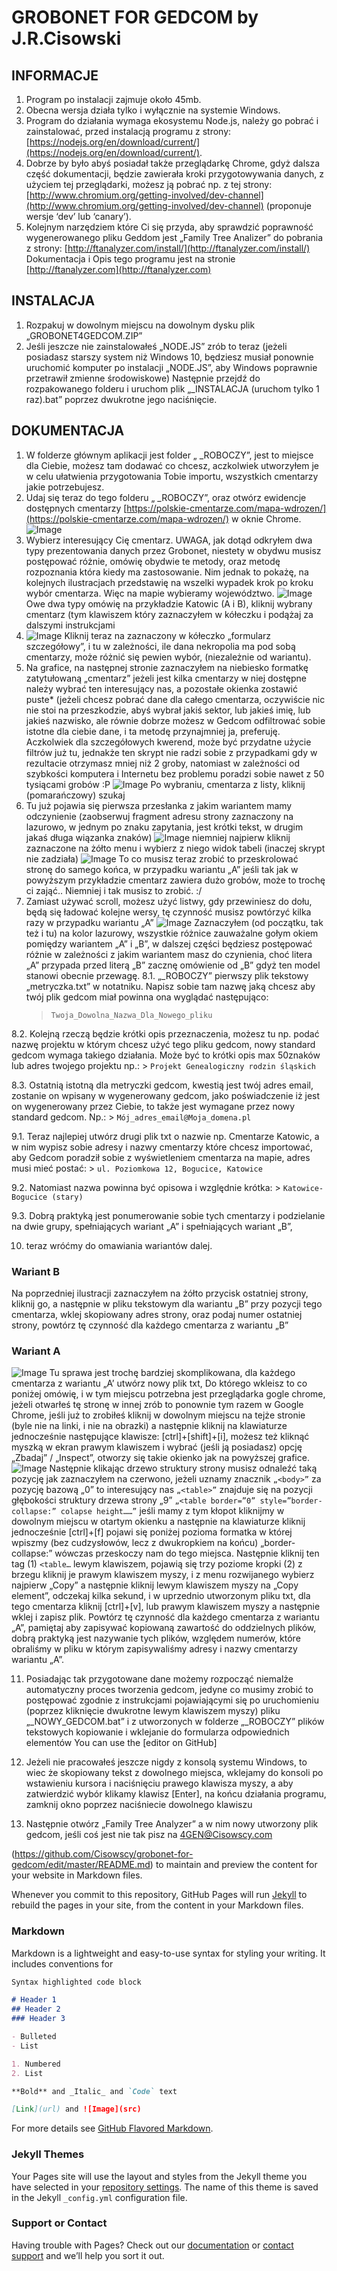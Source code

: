 # GROBONET FOR GEDCOM by J.R.Cisowski


## INFORMACJE

1. Program po instalacji zajmuje około 45mb.
2. Obecna wersja działa tylko i wyłącznie na systemie Windows.
3. Program do działania wymaga ekosystemu Node.js, należy go pobrać i zainstalować, przed instalacją programu z strony: [https://nodejs.org/en/download/current/](https://nodejs.org/en/download/current/).
4. Dobrze by było abyś posiadał także przeglądarkę Chrome, gdyż dalsza część dokumentacji, będzie zawierała kroki przygotowywania danych, z użyciem tej przeglądarki, możesz ją pobrać np. z tej strony: [http://www.chromium.org/getting-involved/dev-channel](http://www.chromium.org/getting-involved/dev-channel) (proponuje wersje ‘dev’ lub ‘canary’).
5. Kolejnym narzędziem które Ci się przyda, aby sprawdzić poprawność wygenerowanego pliku Geddom jest „Family Tree Analizer” do pobrania z strony: [http://ftanalyzer.com/install/](http://ftanalyzer.com/install/) Dokumentacja i Opis tego programu jest na stronie [http://ftanalyzer.com](http://ftanalyzer.com)

## INSTALACJA

1. Rozpakuj w dowolnym miejscu na dowolnym dysku plik „GROBONET4GEDCOM.ZIP”
2. Jeśli jeszcze nie zainstalowałeś „NODE.JS” zrób to teraz (jeżeli posiadasz starszy system niż Windows 10, będziesz musiał ponownie uruchomić komputer po instalacji „NODE.JS”, aby Windows poprawnie przetrawił zmienne środowiskowe) Następnie przejdź do rozpakowanego folderu i uruchom plik „_INSTALACJA (uruchom tylko 1 raz).bat” poprzez dwukrotne jego naciśnięcie.

## DOKUMENTACJA

1. W folderze głównym aplikacji jest folder „ _ROBOCZY”, jest to miejsce dla Ciebie, możesz tam dodawać co chcesz, aczkolwiek utworzyłem je w celu ułatwienia przygotowania Tobie importu, wszystkich cmentarzy jakie potrzebujesz.
2. Udaj się teraz do tego folderu „ _ROBOCZY”, oraz otwórz ewidencje dostępnych cmentarzy [https://polskie-cmentarze.com/mapa-wdrozen/](https://polskie-cmentarze.com/mapa-wdrozen/) w oknie Chrome. 
![Image](img/A.png)
3. Wybierz interesujący Cię cmentarz. UWAGA, jak dotąd odkryłem dwa typy prezentowania danych przez Grobonet, niestety w obydwu musisz postępować różnie, omówię obydwie te metody, oraz metodę rozpoznania która kiedy ma zastosowanie. Nim jednak to pokażę, na kolejnych ilustracjach przedstawię na wszelki wypadek krok po kroku wybór cmentarza. Więc na mapie wybieramy województwo. 
![Image](img/B.png)
Owe dwa typy omówię na przykładzie Katowic (A i B), kliknij wybrany cmentarz (tym klawiszem który zaznaczyłem w kółeczku i podążaj za dalszymi instrukcjami
4. ![Image](img/C.png) 
   Kliknij teraz na zaznaczony w kółeczko „formularz szczegółowy”, i tu w zależności, ile dana nekropolia ma pod sobą cmentarzy, może różnić się pewien wybór, (niezależnie od wariantu). 
5. Na grafice, na następnej stronie zaznaczyłem na niebiesko formatkę zatytułowaną „cmentarz” jeżeli jest kilka cmentarzy w niej dostępne należy wybrać ten interesujący nas, a pozostałe okienka zostawić puste* (jeżeli chcesz pobrać dane dla całego cmentarza, oczywiście nic nie stoi na przeszkodzie, abyś wybrał jakiś sektor, lub jakieś imię, lub jakieś nazwisko, ale równie dobrze możesz w Gedcom odfiltrować sobie istotne dla ciebie dane, i ta metodę przynajmniej ja, preferuję. Aczkolwiek dla szczegółowych kwerend, może być przydatne użycie filtrów już tu, jednakże ten skrypt nie radzi sobie z przypadkami gdy w rezultacie otrzymasz mniej niż 2 groby, natomiast w zależności od szybkości komputera i Internetu bez problemu poradzi sobie  nawet z 50 tysiącami grobów :P 
   ![Image](img/D.png) 
   Po wybraniu, cmentarza z listy, kliknij (pomarańczowy) szukaj
6. Tu już pojawia się pierwsza przesłanka z jakim wariantem mamy odczynienie (zaobserwuj fragment adresu strony zaznaczony na lazurowo, w jednym po znaku zapytania, jest krótki tekst, w drugim jakaś długa wiązanka znaków) 
   ![Image](img/E.png) 
   niemniej najpierw kliknij zaznaczone na żółto menu i wybierz z niego widok tabeli (inaczej skrypt nie zadziała)
   ![Image](img/F.png) 
   To co musisz teraz zrobić to przeskrolować stronę do samego końca, w przypadku wariantu „A” jeśli tak jak w powyższym przykładzie cmentarz zawiera dużo grobów, może to trochę ci zająć.. Niemniej i tak musisz to zrobić. :/
7. Zamiast używać scroll, możesz użyć listwy, gdy przewiniesz do dołu, będą się ładować kolejne wersy, tę czynność musisz powtórzyć kilka razy w przypadku wariantu „A”
   ![Image](img/G.png) 
   Zaznaczyłem (od początku, tak też i tu) na kolor lazurowy, wszystkie różnice zauważalne gołym okiem pomiędzy wariantem „A” i „B”, w dalszej części będziesz postępować różnie w zależności z jakim wariantem masz do czynienia, choć litera „A” przypada przed literą „B” zacznę omówienie od „B” gdyż ten model stanowi obecnie przewagę.
8.1. „_ROBOCZY” pierwszy plik tekstowy „metryczka.txt” w notatniku. Napisz sobie tam nazwę jaką chcesz aby twój plik gedcom miał powinna ona wyglądać następująco: 
    >  `Twoja_Dowolna_Nazwa_Dla_Nowego_pliku`

8.2. Kolejną rzeczą będzie krótki opis przeznaczenia, możesz tu np. podać nazwę projektu w którym chcesz użyć tego pliku gedcom, nowy standard gedcom wymaga takiego działania. Może być to krótki opis max 50znaków lub adres twojego projektu np.: 
    > `Projekt Genealogiczny rodzin śląskich`

8.3. Ostatnią istotną dla metryczki gedcom, kwestią jest twój adres email, zostanie on wpisany w wygenerowany gedcom, jako poświadczenie iż jest on wygenerowany przez Ciebie, to także jest wymagane przez nowy standard gedcom. Np.: 
    > `Mój_adres_email@Moja_domena.pl`

9.1. Teraz najlepiej utwórz drugi plik txt o nazwie np. Cmentarze Katowic, a w nim wypisz sobie adresy i nazwy cmentarzy które chcesz importować, aby Gedcom poradził sobie z wyświetleniem cmentarza na mapie, adres musi mieć postać:
    > `ul. Poziomkowa 12, Bogucice, Katowice`

9.2. Natomiast nazwa powinna być opisowa i względnie krótka: 
    > `Katowice-Bogucice (stary)`

9.3. Dobrą praktyką jest ponumerowanie sobie tych cmentarzy i podzielanie na dwie grupy, spełniających wariant „A” i spełniających wariant „B”, 

10. teraz wróćmy do omawiania wariantów dalej.

### Wariant B
Na poprzedniej ilustracji zaznaczyłem na żółto przycisk ostatniej strony, kliknij go, a następnie w pliku tekstowym dla wariantu „B” przy pozycji tego cmentarza, wklej skopiowany adres strony, oraz podaj numer ostatniej strony, powtórz tę czynność dla każdego cmentarza z wariantu „B”

### Wariant A
![Image](img/H.png) 
Tu sprawa jest trochę bardziej skomplikowana, dla każdego cmentarza z wariantu „A’ utwórz nowy plik txt, Do którego wkleisz to co poniżej omówię, i w tym miejscu potrzebna jest przeglądarka gogle chrome, jeżeli otwarłeś tę stronę w innej zrób to ponownie tym razem w Google Chrome, jeśli już to zrobiłeś kliknij w dowolnym miejscu na tejże stronie (byle nie na linki, i nie na obrazki) a następnie kliknij na klawiaturze jednocześnie następujące klawisze: [ctrl]+[shift]+[i], możesz też kliknąć myszką w ekran prawym klawiszem i wybrać (jeśli ją posiadasz) opcję „Zbadaj” / „Inspect”, otworzy się takie okienko jak na powyższej grafice.
![Image](img/I.png) Następnie klikając drzewo struktury strony musisz odnaleźć taką pozycję jak zaznaczyłem na czerwono, jeżeli uznamy znacznik `„<body>”` za pozycję bazową „0” to interesujący nas `„<table>”` znajduje się na pozycji głębokości struktury drzewa strony „9” `„<table border=”0” style=”border-collapse:” colapse height……”` jeśli mamy z tym kłopot kliknijmy w dowolnym miejscu w otartym okienku a następnie na klawiaturze kliknij jednocześnie [ctrl]+[f] pojawi się poniżej pozioma formatka w której wpiszmy (bez cudzysłowów, lecz z dwukropkiem na końcu) „border-collapse:” wówczas przeskoczy nam do tego miejsca. Następnie kliknij ten tag (1) `<table…` lewym klawiszem, pojawią się trzy poziome kropki (2) z brzegu kliknij je prawym klawiszem myszy, i z menu rozwijanego wybierz najpierw „Copy” a następnie kliknij lewym klawiszem myszy na „Copy element”, odczekaj kilka sekund, i w uprzednio utworzonym pliku txt, dla tego cmentarza kliknij [ctrl]+[v], lub prawym klawiszem myszy a następnie wklej i zapisz plik. Powtórz tę czynność dla każdego cmentarza z wariantu „A”, pamiętaj aby zapisywać kopiowaną zawartość do oddzielnych plików, dobrą praktyką jest nazywanie tych plików, względem numerów, które obraliśmy w pliku w którym zapisywaliśmy adresy i nazwy cmentarzy wariantu „A”. 

11. Posiadając tak przygotowane dane możemy rozpocząć niemalże automatyczny proces tworzenia gedcom, jedyne co musimy zrobić to postępować zgodnie z instrukcjami pojawiającymi się po uruchomieniu (poprzez kliknięcie dwukrotne lewym klawiszem myszy) pliku „_NOWY_GEDCOM.bat” i z utworzonych w folderze „_ROBOCZY” plików tekstowych kopiowanie i wklejanie do formularza odpowiednich elementów
You can use the [editor on GitHub] 

12. Jeżeli nie pracowałeś jeszcze nigdy z konsolą systemu Windows, to wiec że skopiowany tekst z dowolnego miejsca, wklejamy do konsoli po wstawieniu kursora i naciśnięciu prawego klawisza myszy, a aby zatwierdzić wybór klikamy klawisz [Enter], na końcu działania programu, zamknij okno poprzez naciśniecie dowolnego klawiszu

 13. Następnie otwórz „Family Tree Analyzer” a w nim nowy utworzony plik gedcom, jeśli coś jest nie tak pisz na 4GEN@Cisowscy.com

(https://github.com/Cisowscy/grobonet-for-gedcom/edit/master/README.md) to maintain and preview the content for your website in Markdown files.

Whenever you commit to this repository, GitHub Pages will run [Jekyll](https://jekyllrb.com/) to rebuild the pages in your site, from the content in your Markdown files.

### Markdown

Markdown is a lightweight and easy-to-use syntax for styling your writing. It includes conventions for

```markdown
Syntax highlighted code block

# Header 1
## Header 2
### Header 3

- Bulleted
- List

1. Numbered
2. List

**Bold** and _Italic_ and `Code` text

[Link](url) and ![Image](src)
```

For more details see [GitHub Flavored Markdown](https://guides.github.com/features/mastering-markdown/).

### Jekyll Themes

Your Pages site will use the layout and styles from the Jekyll theme you have selected in your [repository settings](https://github.com/Cisowscy/grobonet-for-gedcom/settings). The name of this theme is saved in the Jekyll `_config.yml` configuration file.

### Support or Contact

Having trouble with Pages? Check out our [documentation](https://help.github.com/categories/github-pages-basics/) or [contact support](https://github.com/contact) and we’ll help you sort it out.
